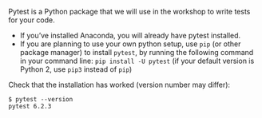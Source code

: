 Pytest is a Python package that we will use in the workshop to write tests for your code.

- If you’ve installed Anaconda, you will already have pytest installed.
- If you are planning to use your own python setup, use `pip` (or other package manager) to install `pytest`, by running the following command in your command line: `pip install -U pytest`
(if your default version is Python 2, use `pip3` instead of `pip`)

Check that the installation has worked (version number may differ):

```
$ pytest --version
pytest 6.2.3
```